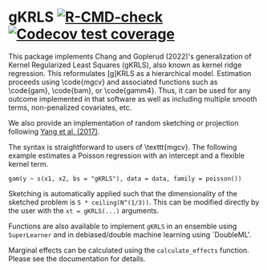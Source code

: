 # gKRLS [![R-CMD-check](https://github.com/mgoplerud/gKRLS/workflows/R-CMD-check/badge.svg)](https://github.com/mgoplerud/gKRLS/actions) [![Codecov test coverage](https://codecov.io/gh/mgoplerud/gKRLS/branch/cran/graph/badge.svg)](https://app.codecov.io/gh/mgoplerud/gKRLS?branch=cran)

This package implements Chang and Goplerud (2022)'s generalization of Kernel Regularized Least Squares (gKRLS), also known as kernel ridge regression. This reformulates [g]KRLS as a hierarchical model. Estimation proceeds using \code{mgcv} and associated functions such as \code{gam}, \code{bam}, or \code{gamm4}. Thus, it can be used for any outcome implemented in that software as well as including multiple smooth terms, non-penalized covariates, etc.

We also provide an implementation of random sketching or projection following [Yang et al. (2017)](https://doi.org/10.1214/16-AOS1472).

The syntax is straightforward to users of \texttt{mgcv}. The following example estimates a Poisson regression with an intercept and a flexible kernel term.

```
gam(y ~ s(x1, x2, bs = "gKRLS"), data = data, family = poisson())
 ```

Sketching is automatically applied such that the dimensionality of the sketched problem is `5 * ceiling(N^(1/3))`. This can be modified directly by the user with the `xt = gKRLS(...)` arguments.

Functions are also available to implement `gKRLS` in an ensemble using `SuperLearner` and in debiased/double machine learning using `DoubleML'.

Marginal effects can be calculated using the `calculate_effects` function. Please see the documentation for details.